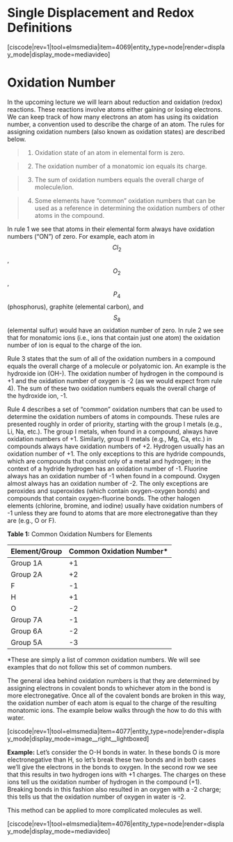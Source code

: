 <div style="float:right;margin:auto"><ebook-button title="Redox" link="https://genchem.science.psu.edu/15-3-redox-reactions"></ebook-button></div>





# Single Displacement and Redox Definitions









[ciscode|rev=1|tool=elmsmedia|item=4069|entity_type=node|render=display_mode|display_mode=mediavideo]


# Oxidation Number

In the upcoming lecture we will learn about reduction and oxidation (redox) reactions. These reactions involve atoms either gaining or losing electrons. We can keep track of how many electrons an atom has using its oxidation number, a convention used to describe the charge of an atom. The rules for assigning oxidation numbers (also known as oxidation states) are described below.

> 1) Oxidation state of an atom in elemental form is zero.

> 2) The oxidation number of a monatomic ion equals its charge.

> 3) The sum of oxidation numbers equals the overall charge of molecule/ion.

> 4) Some elements have “common” oxidation numbers that can be used as a reference in determining the oxidation numbers of other atoms in the compound.

In rule 1 we see that atoms in their elemental form always have oxidation numbers (“ON”) of zero. For example, each atom in $$Cl_2$$, $$O_2$$, $$P_4$$ (phosphorus), graphite (elemental carbon), and $$S_8$$ (elemental sulfur) would have an oxidation number of zero. In rule 2 we see that for monatomic ions (i.e., ions that contain just one atom) the oxidation number of ion is equal to the charge of the ion.

Rule 3 states that the sum of all of the oxidation numbers in a compound equals the overall charge of a molecule or polyatomic ion. An example is the hydroxide ion (OH-). The oxidation number of hydrogen in the compound is +1 and the oxidation number of oxygen is -2 (as we would expect from rule 4). The sum of these two oxidation numbers equals the overall charge of the hydroxide ion, -1.

Rule 4 describes a set of “common” oxidation numbers that can be used to determine the oxidation numbers of atoms in compounds. These rules are presented roughly in order of priority, starting with the group I metals (e.g., Li, Na, etc.). The group I metals, when found in a compound, always have oxidation numbers of +1. Similarly, group II metals (e.g., Mg, Ca, etc.) in compounds always have oxidation numbers of +2. Hydrogen usually has an oxidation number of +1. The only exceptions to this are hydride compounds, which are compounds that consist only of a metal and hydrogen; in the context of a hydride hydrogen has an oxidation number of -1. Fluorine always has an oxidation number of -1 when found in a compound. Oxygen almost always has an oxidation number of -2. The only exceptions are peroxides and superoxides (which contain oxygen-oxygen bonds) and compounds that contain oxygen-fluorine bonds. The other halogen elements (chlorine, bromine, and iodine) usually have oxidation numbers of -1 unless they are found to atoms that are more electronegative than they are (e.g., O or F).

**Table 1:** Common Oxidation Numbers for Elements

| Element/Group | Common Oxidation Number* |
| :--- | :--- |
| Group 1A | +1 |
| Group 2A | +2 |
| F | -1 |
| H | +1 |
| O | -2 |
| Group 7A | -1 |
| Group 6A | -2 |
| Group 5A | -3 |

*These are simply a list of common oxidation numbers.  We will see examples that do not follow this set of common numbers.





The general idea behind oxidation numbers is that they are determined by assigning electrons in covalent bonds to whichever atom in the bond is more electronegative. Once all of the covalent bonds are broken in this way, the oxidation number of each atom is equal to the charge of the resulting monatomic ions. The example below walks through the how to do this with water. 

[ciscode|rev=1|tool=elmsmedia|item=4077|entity_type=node|render=display_mode|display_mode=image__right__lightboxed]

**Example:** Let’s consider the O-H bonds in water. In these bonds O is more electronegative than H, so let’s break these two bonds and in both cases we’ll give the electrons in the bonds to oxygen. In the second row we see that this results in two hydrogen ions with +1 charges. The charges on these ions tell us the oxidation number of hydrogen in the compound \(+1\). Breaking bonds in this fashion also resulted in an oxygen with a -2 charge; this tells us that the oxidation number of oxygen in water is -2.

This method can be applied to more complicated molecules as well.



[ciscode|rev=1|tool=elmsmedia|item=4076|entity_type=node|render=display_mode|display_mode=mediavideo]

